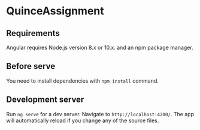 # QuinceAssignment
## Requirements

Angular requires Node.js version 8.x or 10.x. and an npm package manager.

## Before serve

You need to install dependencies with `npm install` command.

## Development server

Run `ng serve` for a dev server. Navigate to `http://localhost:4200/`. The app will automatically reload if you change any of the source files.
